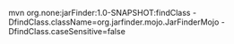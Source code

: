 
mvn org.none:jarFinder:1.0-SNAPSHOT:findClass -DfindClass.className=org.jarfinder.mojo.JarFinderMojo -DfindClass.caseSensitive=false


